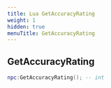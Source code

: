 ```yaml
---
title: Lua GetAccuracyRating
weight: 1
hidden: true
menuTitle: GetAccuracyRating
---
```

## GetAccuracyRating
```lua
npc:GetAccuracyRating(); -- int
```